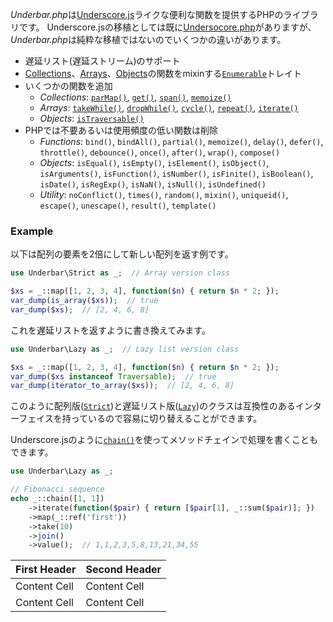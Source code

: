 *Underbar.php*は[Underscore.js](http://underscorejs.org/)ライクな便利な関数を提供するPHPのライブラリです。
Underscore.jsの移植としては既に[Undersocore.php](http://brianhaveri.github.io/Underscore.php/)がありますが、*Underbar.php*は純粋な移植ではないのでいくつかの違いがあります。

- 遅延リスト(遅延ストリーム)のサポート
- [Collections](#collections)、[Arrays](#arrays)、[Objects](#objects)の関数をmixinする[`Enumerable`](#Enumerable)トレイト
- いくつかの関数を追加
  - *Collections*: [`parMap()`](#parMap), [`get()`](#get), [`span()`](#span), [`memoize()`](#memoize)
  - *Arrays*: [`takeWhile()`](#takeWhile), [`dropWhile()`](#dropWhile), [`cycle()`](#cycle), [`repeat()`](#repeat), [`iterate()`](#iterate)
  - *Objects*: [`isTraversable()`](#isTraversable)
- PHPでは不要あるいは使用頻度の低い関数は削除
  - *Functions*: `bind()`, `bindAll()`, `partial()`, `memoize()`, `delay()`, `defer()`, `throttle()`, `debounce()`, `once()`, `after()`, `wrap()`, `compose()`
  - *Objects*: `isEqual()`, `isEmpty()`, `isElement()`, `isObject()`, `isArguments()`, `isFunction()`, `isNumber()`, `isFinite()`, `isBoolean()`, `isDate()`, `isRegExp()`, `isNaN()`, `isNull()`, `isUndefined()`
  - *Utility*: `noConflict()`, `times()`, `random()`, `mixin()`, `uniqueid()`, `escape()`, `unescape()`, `result()`, `template()`

### Example

以下は配列の要素を2倍にして新しい配列を返す例です。

```php
use Underbar\Strict as _;  // Array version class

$xs = _::map([1, 2, 3, 4], function($n) { return $n * 2; });
var_dump(is_array($xs));  // true
var_dump($xs);  // [2, 4, 6, 8]
```

これを遅延リストを返すように書き換えてみます。

```php
use Underbar\Lazy as _;  // Lazy list version class

$xs = _::map([1, 2, 3, 4], function($n) { return $n * 2; });
var_dump($xs instanceof Traversable);  // true
var_dump(iterator_to_array($xs));  // [2, 4, 6, 8]
```

このように配列版([`Strict`](#Strict))と遅延リスト版([`Lazy`](#Lazy))のクラスは互換性のあるインターフェイスを持っているので容易に切り替えることができます。

Underscore.jsのように[`chain()`](#chain)を使ってメソッドチェインで処理を書くこともできます。

```php
use Underbar\Lazy as _;

// Fibonacci sequence
echo _::chain([1, 1])
    ->iterate(function($pair) { return [$pair[1], _::sum($pair)]; })
    ->map(_::ref('first'))
    ->take(10)
    ->join()
    ->value();  // 1,1,2,3,5,8,13,21,34,55
```

First Header | Second Header
------------ | -------------
Content Cell | Content Cell
Content Cell | Content Cell
